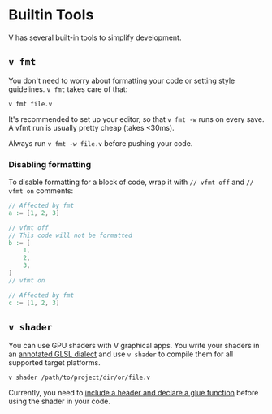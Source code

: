 # Builtin Tools

V has several built-in tools to simplify development.

## `v fmt`

You don't need to worry about formatting your code or setting style guidelines.
`v fmt` takes care of that:

```shell
v fmt file.v
```

It's recommended to set up your editor, so that `v fmt -w` runs on every save.
A vfmt run is usually pretty cheap (takes <30ms).

Always run `v fmt -w file.v` before pushing your code.

### Disabling formatting

To disable formatting for a block of code, wrap it with `// vfmt off` and `// vfmt on` comments:

```v
// Affected by fmt
a := [1, 2, 3]

// vfmt off
// This code will not be formatted
b := [
	1,
	2,
	3,
]
// vfmt on

// Affected by fmt
c := [1, 2, 3]
```

## `v shader`

You can use GPU shaders with V graphical apps. You write your shaders in an
[annotated GLSL dialect](https://github.com/vlang/v/blob/1d8ece7/examples/sokol/02_cubes_glsl/cube_glsl.glsl)
and use `v shader` to compile them for all supported target platforms.

```shell
v shader /path/to/project/dir/or/file.v
```

Currently, you need to
[include a header and declare a glue function](https://github.com/vlang/v/blob/c14c324/examples/sokol/02_cubes_glsl/cube_glsl.v#L43-L46)
before using the shader in your code.
